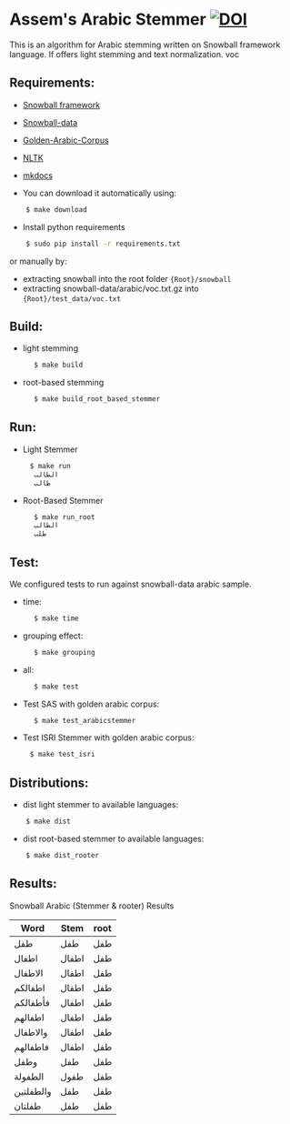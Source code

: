 # Assem's Arabic Stemmer [![DOI](https://zenodo.org/badge/49428595.svg)](https://zenodo.org/badge/latestdoi/49428595)




This is an algorithm for Arabic stemming written on Snowball framework language. If offers light stemming and text normalization. voc


## Requirements:

- [Snowball framework](https://github.com/snowballstem/snowball)
- [Snowball-data](https://github.com/snowballstem/snowball-data)
- [Golden-Arabic-Corpus](https://github.com/LBenzahia/golden-corpus-arabic/archive/master.zip)
- [NLTK](http://www.nltk.org/)
- [mkdocs](http://www.mkdocs.org/)

- You can download it automatically using:
```sh
    $ make download
```

- Install python requirements
```sh
    $ sudo pip install -r requirements.txt
```
or manually by:

- extracting snowball into the root folder `{Root}/snowball`
- extracting snowball-data/arabic/voc.txt.gz into `{Root}/test_data/voc.txt`

## Build:

- light stemming
```sh
      $ make build
```
- root-based stemming
```sh
      $ make build_root_based_stemmer
```

## Run:

- Light Stemmer
```sh
  	 $ make run
  	  الطالب
  	  طالب
```
- Root-Based Stemmer
```sh    
      $ make run_root
      الطالب
      طلب
```

## Test:
We configured tests to run against snowball-data arabic sample.

- time:
```sh
      $ make time
```

- grouping effect:
```sh
      $ make grouping
```
- all:
```sh
      $ make test
```
- Test SAS with golden arabic corpus:
```sh
      $ make test_arabicstemmer
```
- Test ISRI Stemmer with golden arabic corpus:
```sh
     $ make test_isri
```
## Distributions:

- dist light stemmer to available languages:
```sh
    $ make dist
```
- dist root-based stemmer to available languages:
```sh
    $ make dist_rooter
```


## Results:
Snowball Arabic (Stemmer & rooter) Results

Word | Stem | root
------------ | ------------- | ------------
طفل | طفل  | طفل
اطفال | اطفال  | طفل
الاطفال | اطفال  | طفل
اطفالكم | اطفال  | طفل
فأطفالكم | اطفال  | طفل
اطفالهم | اطفال  | طفل
والاطفال | اطفال| طفل
فاطفالهم | اطفال  | طفل
وطفل | طفل  | طفل
الطفولة | طفول  | طفل
  والطفلتين | طفل |طفل
طفلتان | طفل | طفل
